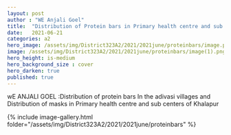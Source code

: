 ```yaml
---
layout: post
author : "WE Anjali Goel"
title:  "Distribution of Protein bars in Primary health centre and sub centers of Khalapur"
date:   2021-06-21 
categories: a2
hero_image: /assets/img/District323A2/2021/2021june/proteinbars/image.png
image: /assets/img/District323A2/2021/2021june/proteinbars/image(1).png
hero_height: is-medium
hero_background_size : cover
hero_darken: true
published: true
---
```


wE ANJALI GOEL :Distribution of protein bars In the adivasi villages and Distribution of masks in Primary health centre and sub centers of Khalapur

{% include image-gallery.html folder="/assets/img/District323A2/2021/2021june/proteinbars" %}